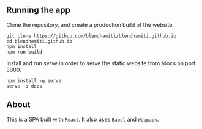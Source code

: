 ## Running the app
Clone the repository, and create a production build of the website.
```
git clone https://github.com/blendhamiti/blendhamiti.github.io
cd blendhamiti.github.io
npm install
npm run build
```
Install and run *serve* in order to serve the static website from /docs on port 5000.
```
npm install -g serve
serve -s docs
```
## About
This is a SPA built with `React`. It also uses `Babel` and `Webpack`.